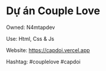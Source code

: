 # Dự án Couple Love

Owned: N4mtapdev

Use: Html, Css & Js

Website: https://capdoi.vercel.app

Hashtag: #couplelove #capdoi
